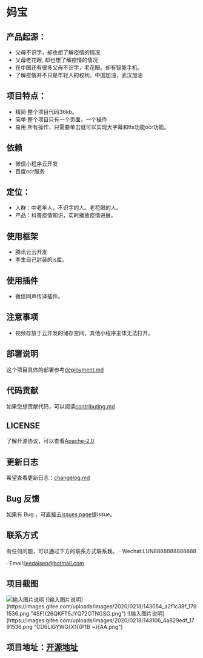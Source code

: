 # 妈宝

## 产品起源：
- 父母不识字，却也想了解疫情的情况
- 父母老花眼, 却也想了解疫情的情况
- 在中国还有很多父母不识字，老花眼。却有智能手机。
- 了解疫情并不只是年轻人的权利。中国加油，武汉加油

## 项目特点：
- 精简·整个项目代码36kb。
- 简单·整个项目只有一个页面，一个操作
- 易用·所有操作，只需要单击就可以实现大字幕和tts功能ocr功能。

## 依赖
- 微信小程序云开发
- 百度ocr服务

## 定位：
- 人群：中老年人，不识字的人。老花眼的人。
- 产品：科普疫情知识，实时播放疫情进展。

## 使用框架
- 腾讯云云开发
- 李生自己封装的js库。

## 使用插件
- 微信同声传译插件。

## 注意事项
- 视频存放于云开发的储存空间，其他小程序主体无法打开。

## 部署说明
这个项目具体的部署参考[deployment.md](https://gitee.com/leedaisen/tcb-hackthon-MBaby/blob/mp/deployment.md)

## 代码贡献
如果您想贡献代码，可以阅读[contributing.md](https://gitee.com/leedaisen/tcb-hackthon-MBaby/blob/mp/contributing.md)

## LICENSE
了解开源协议，可以查看[Apache-2.0](https://gitee.com/leedaisen/tcb-hackthon-MBaby/blob/mp/LICENSE)

## 更新日志
希望查看更新日志：[changelog.md](https://gitee.com/leedaisen/tcb-hackthon-MBaby/blob/mp/changelog.md)

## Bug 反馈

如果有 Bug ，可直接去[issues page](https://gitee.com/leedaisen/tcb-hackthon-MBaby/issues/new)提issue。

## 联系方式

有任何问题，可以通过下方的联系方式联系我。
  · Wechat:LUN8888888888888 

  · Email:leedaisen@hotmail.com

## 项目截图
![输入图片说明](https://images.gitee.com/uploads/images/2020/0218/143040_2416e8bf_1791536.png "D_00IP8N~ZZ6)`TSAPS~%GV.png")
![输入图片说明](https://images.gitee.com/uploads/images/2020/0218/143054_a2f1c38f_1791536.png "4SF){26QKFT5JYQ72OTNGSG.png")
![输入图片说明](https://images.gitee.com/uploads/images/2020/0218/143106_4a829edf_1791536.png "CD6LIGYWG{X1{{P1B`~}{AA.png")
## 项目地址：[开源地址](https://gitee.com/leedaisen/tcb-hackthon-MBaby)